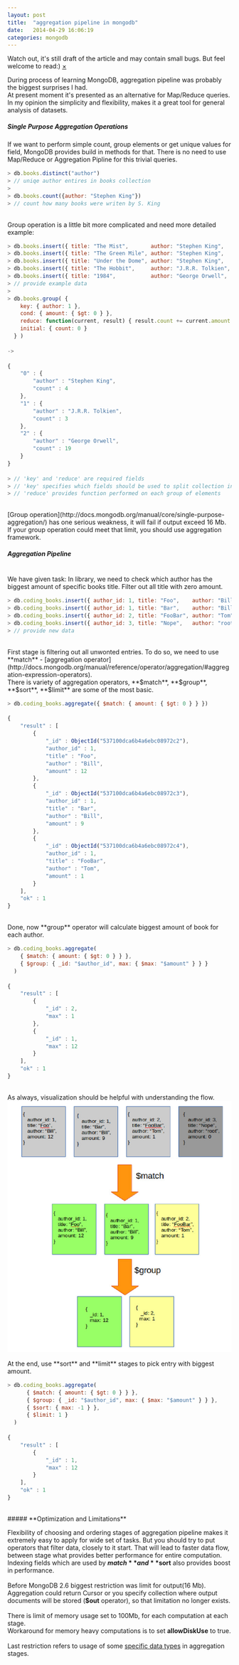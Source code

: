 ```yaml
---
layout: post
title:  "aggregation pipeline in mongodb"
date:   2014-04-29 16:06:19
categories: mongodb
---
```


<div data-alert class="alert-box secondary">
  Watch out, it's still draft of the article and may contain small bugs. But feel welcome to read:)
  <a href="#" class="close">&times;</a>
</div>

During process of learning MongoDB, aggregation pipeline was probably the biggest surprises I had.
<br>
At present moment it's presented as an alternative for Map/Reduce queries.
In my opinion the simplicity and flexibility, makes it a great tool for general analysis of datasets.
<br>

##### **Single Purpose Aggregation Operations**

If we want to perform simple count, group elements or get unique values for field, MongoDB provides build in methods for that.
There is no need to use Map/Reduce or Aggregation Pipline for this trivial queries.

```js
> db.books.distinct("author")
> // uniqe author entires in books collection
>
> db.books.count({author: "Stephen King"})
> // count how many books were writen by S. King
```
<br>
Group operation is a little bit more complicated and need more detailed example:

```js
> db.books.insert({ title: "The Mist",       author: "Stephen King",    amount: 3 })
> db.books.insert({ title: "The Green Mile", author: "Stephen King",    amount: 1 })
> db.books.insert({ title: "Under the Dome", author: "Stephen King",    amount: 0 })
> db.books.insert({ title: "The Hobbit",     author: "J.R.R. Tolkien",  amount: 3 })
> db.books.insert({ title: "1984",           author: "George Orwell",   amount: 19 })
> // provide example data
>
> db.books.group( {
    key: { author: 1 },
    cond: { amount: { $gt: 0 } },
    reduce: function(current, result) { result.count += current.amount },
    initial: { count: 0 }
  } )

->

{
    "0" : {
        "author" : "Stephen King",
        "count" : 4
    },
    "1" : {
        "author" : "J.R.R. Tolkien",
        "count" : 3
    },
    "2" : {
        "author" : "George Orwell",
        "count" : 19
    }
}

> // 'key' and 'reduce' are required fields
> // 'key' specifies which fields should be used to split collection into groups
> // 'reduce' provides function performed on each group of elements

```
<br>
[Group operation](http://docs.mongodb.org/manual/core/single-purpose-aggregation/) has one serious weakness,
it will fail if output exceed 16 Mb.
<br>
If your group operation could meet that limit,
you should use aggregation framework.

##### **Aggregation Pipeline**
<br>
We have given task: In library, we need to check which author has the biggest amount of specific books title.
Filter out all title with zero amount.

```js
> db.coding_books.insert({ author_id: 1, title: "Foo",    author: "Bill", amount: 12 })
> db.coding_books.insert({ author_id: 1, title: "Bar",    author: "Bill", amount: 9 })
> db.coding_books.insert({ author_id: 2, title: "FooBar", author: "Tom",  amount: 1 })
> db.coding_books.insert({ author_id: 3, title: "Nope",   author: "root", amount: 0 })
> // provide new data
```
<br>
First stage is filtering out all unwonted entries. To do so, we need to use **match** - [aggregation operator](http://docs.mongodb.org/manual/reference/operator/aggregation/#aggregation-expression-operators).
<br>
There is variety of aggregation operators, **$match**, **$group**, **$sort**, **$limit** are some of the most basic.

```js
> db.coding_books.aggregate({ $match: { amount: { $gt: 0 } } })

{
    "result" : [
        {
            "_id" : ObjectId("537100dca6b4a6ebc08972c2"),
            "author_id" : 1,
            "title" : "Foo",
            "author" : "Bill",
            "amount" : 12
        },
        {
            "_id" : ObjectId("537100dca6b4a6ebc08972c3"),
            "author_id" : 1,
            "title" : "Bar",
            "author" : "Bill",
            "amount" : 9
        },
        {
            "_id" : ObjectId("537100dca6b4a6ebc08972c4"),
            "author_id" : 1,
            "title" : "FooBar",
            "author" : "Tom",
            "amount" : 1
        }
    ],
    "ok" : 1
}
```
<br>
Done, now **group** operator will calculate biggest amount of book for each author.

```js
> db.coding_books.aggregate(
    { $match: { amount: { $gt: 0 } } },
    { $group: { _id: "$author_id", max: { $max: "$amount" } } }
  )

{
    "result" : [
        {
            "_id" : 2,
            "max" : 1
        },
        {
            "_id" : 1,
            "max" : 12
        }
    ],
    "ok" : 1
}  
```
<br>
As always, visualization should be helpful with understanding the flow.
<br>
<div class="row">
  <div class="large-8 columns">
    <img src="/img/aggregation_pipeline.png" class="th" />
  </div>
  <div class="large-4 columns">
  </div>
</div>
<br>
At the end, use **sort** and **limit** stages to pick entry with biggest amount.

```js
> db.coding_books.aggregate(
      { $match: { amount: { $gt: 0 } } },
      { $group: { _id: "$author_id", max: { $max: "$amount" } } },
      { $sort: { max: -1 } },
      { $limit: 1 }
  )

{
    "result" : [
        {
            "_id" : 1,
            "max" : 12
        }
    ],
    "ok" : 1
}
```
<br>
##### **Optimization and Limitations**

Flexibility of choosing and ordering stages of aggregation pipeline makes it extremely easy to
apply for wide set of tasks. But you should try to put operators that filter data, closely to it start.
That will lead to faster data flow, between stage what provides better performance for entire computation.
Indexing fields which are used by **$match** and **$sort** also provides boost in performance.
<br>
<br>
Before MongoDB 2.6 biggest restriction was limit for output(16 Mb).
<br>
Aggregation could return Cursor or you specify collection where output documents will be stored (**$out** operator), so that limitation no longer exists.
<br>
<br>
There is limit of memory usage set to 100Mb, for each computation at each stage.
<br>
Workaround for memory heavy computations is to set **allowDiskUse** to true.
<br>
<br>
Last restriction refers to usage of some [specific data types](http://docs.mongodb.org/manual/core/aggregation-pipeline-limits/#type-restrictions) in aggregation stages.
